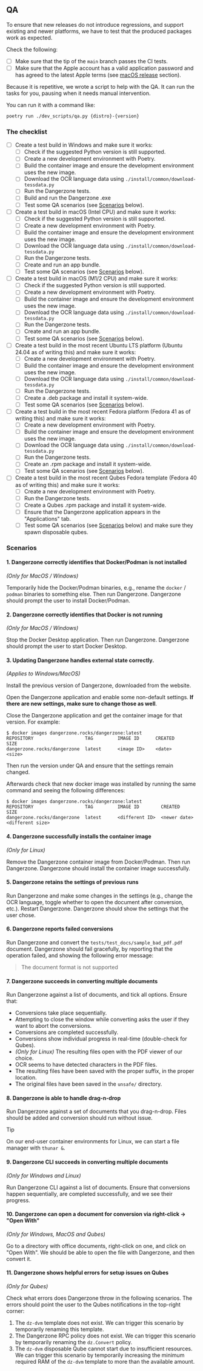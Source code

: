 ## QA

To ensure that new releases do not introduce regressions, and support existing
and newer platforms, we have to test that the produced packages work as expected.

Check the following:

- [ ] Make sure that the tip of the `main` branch passes the CI tests.
- [ ] Make sure that the Apple account has a valid application password and has
      agreed to the latest Apple terms (see [macOS release](#macos-release)
      section).

Because it is repetitive, we wrote a script to help with the QA.
It can run the tasks for you, pausing when it needs manual intervention.

You can run it with a command like:

```bash
poetry run ./dev_scripts/qa.py {distro}-{version}
```

### The checklist

- [ ] Create a test build in Windows and make sure it works:
  - [ ] Check if the suggested Python version is still supported.
  - [ ] Create a new development environment with Poetry.
  - [ ] Build the container image and ensure the development environment uses
    the new image.
  - [ ] Download the OCR language data using `./install/common/download-tessdata.py`
  - [ ] Run the Dangerzone tests.
  - [ ] Build and run the Dangerzone .exe
  - [ ] Test some QA scenarios (see [Scenarios](#Scenarios) below).
- [ ] Create a test build in macOS (Intel CPU) and make sure it works:
  - [ ] Check if the suggested Python version is still supported.
  - [ ] Create a new development environment with Poetry.
  - [ ] Build the container image and ensure the development environment uses
    the new image.
  - [ ] Download the OCR language data using `./install/common/download-tessdata.py`
  - [ ] Run the Dangerzone tests.
  - [ ] Create and run an app bundle.
  - [ ] Test some QA scenarios (see [Scenarios](#Scenarios) below).
- [ ] Create a test build in macOS (M1/2 CPU) and make sure it works:
  - [ ] Check if the suggested Python version is still supported.
  - [ ] Create a new development environment with Poetry.
  - [ ] Build the container image and ensure the development environment uses
    the new image.
  - [ ] Download the OCR language data using `./install/common/download-tessdata.py`
  - [ ] Run the Dangerzone tests.
  - [ ] Create and run an app bundle.
  - [ ] Test some QA scenarios (see [Scenarios](#Scenarios) below).
- [ ] Create a test build in the most recent Ubuntu LTS platform (Ubuntu 24.04
  as of writing this) and make sure it works:
  - [ ] Create a new development environment with Poetry.
  - [ ] Build the container image and ensure the development environment uses
    the new image.
  - [ ] Download the OCR language data using `./install/common/download-tessdata.py`
  - [ ] Run the Dangerzone tests.
  - [ ] Create a .deb package and install it system-wide.
  - [ ] Test some QA scenarios (see [Scenarios](#Scenarios) below).
- [ ] Create a test build in the most recent Fedora platform (Fedora 41 as of
  writing this) and make sure it works:
  - [ ] Create a new development environment with Poetry.
  - [ ] Build the container image and ensure the development environment uses
    the new image.
  - [ ] Download the OCR language data using `./install/common/download-tessdata.py`
  - [ ] Run the Dangerzone tests.
  - [ ] Create an .rpm package and install it system-wide.
  - [ ] Test some QA scenarios (see [Scenarios](#Scenarios) below).
- [ ] Create a test build in the most recent Qubes Fedora template (Fedora 40 as
  of writing this) and make sure it works:
  - [ ] Create a new development environment with Poetry.
  - [ ] Run the Dangerzone tests.
  - [ ] Create a Qubes .rpm package and install it system-wide.
  - [ ] Ensure that the Dangerzone application appears in the "Applications"
    tab.
  - [ ] Test some QA scenarios (see [Scenarios](#Scenarios) below) and make sure
    they spawn disposable qubes.

### Scenarios

#### 1. Dangerzone correctly identifies that Docker/Podman is not installed

_(Only for MacOS / Windows)_

Temporarily hide the Docker/Podman binaries, e.g., rename the `docker` /
`podman` binaries to something else. Then run Dangerzone. Dangerzone should
prompt the user to install Docker/Podman.

#### 2. Dangerzone correctly identifies that Docker is not running

_(Only for MacOS / Windows)_

Stop the Docker Desktop application. Then run Dangerzone. Dangerzone should
prompt the user to start Docker Desktop.


#### 3. Updating Dangerzone handles external state correctly.

_(Applies to Windows/MacOS)_

Install the previous version of Dangerzone, downloaded from the website.

Open the Dangerzone application and enable some non-default settings.
**If there are new settings, make sure to change those as well**.

Close the Dangerzone application and get the container image for that
version. For example:

```
$ docker images dangerzone.rocks/dangerzone:latest
REPOSITORY                   TAG         IMAGE ID      CREATED       SIZE
dangerzone.rocks/dangerzone  latest      <image ID>    <date>        <size>
```

Then run the version under QA and ensure that the settings remain changed.

Afterwards check that new docker image was installed by running the same command
and seeing the following differences:

```
$ docker images dangerzone.rocks/dangerzone:latest
REPOSITORY                   TAG         IMAGE ID        CREATED       SIZE
dangerzone.rocks/dangerzone  latest      <different ID>  <newer date>  <different size>
```

#### 4. Dangerzone successfully installs the container image

_(Only for Linux)_

Remove the Dangerzone container image from Docker/Podman. Then run Dangerzone.
Dangerzone should install the container image successfully.

#### 5. Dangerzone retains the settings of previous runs

Run Dangerzone and make some changes in the settings (e.g., change the OCR
language, toggle whether to open the document after conversion, etc.). Restart
Dangerzone. Dangerzone should show the settings that the user chose.

#### 6. Dangerzone reports failed conversions

Run Dangerzone and convert the `tests/test_docs/sample_bad_pdf.pdf` document.
Dangerzone should fail gracefully, by reporting that the operation failed, and
showing the following error message:

> The document format is not supported

#### 7. Dangerzone succeeds in converting multiple documents

Run Dangerzone against a list of documents, and tick all options. Ensure that:
* Conversions take place sequentially.
* Attempting to close the window while converting asks the user if they want to
  abort the conversions.
* Conversions are completed successfully.
* Conversions show individual progress in real-time (double-check for Qubes).
* _(Only for Linux)_ The resulting files open with the PDF viewer of our choice.
* OCR seems to have detected characters in the PDF files.
* The resulting files have been saved with the proper suffix, in the proper
  location.
* The original files have been saved in the `unsafe/` directory.

#### 8. Dangerzone is able to handle drag-n-drop

Run Dangerzone against a set of documents that you drag-n-drop. Files should be
added and conversion should run without issue.

> [!TIP]
> On our end-user container environments for Linux, we can start a file manager
> with `thunar &`.

#### 9. Dangerzone CLI succeeds in converting multiple documents

_(Only for Windows and Linux)_

Run Dangerzone CLI against a list of documents. Ensure that conversions happen
sequentially, are completed successfully, and we see their progress.

#### 10. Dangerzone can open a document for conversion via right-click -> "Open With"

_(Only for Windows, MacOS and Qubes)_

Go to a directory with office documents, right-click on one, and click on "Open
With". We should be able to open the file with Dangerzone, and then convert it.

#### 11. Dangerzone shows helpful errors for setup issues on Qubes

_(Only for Qubes)_

Check what errors does Dangerzone throw in the following scenarios. The errors
should point the user to the Qubes notifications in the top-right corner:

1. The `dz-dvm` template does not exist. We can trigger this scenario by
   temporarily renaming this template.
2. The Dangerzone RPC policy does not exist. We can trigger this scenario by
   temporarily renaming the `dz.Convert` policy.
3. The `dz-dvm` disposable Qube cannot start due to insufficient resources. We
   can trigger this scenario by temporarily increasing the minimum required RAM
   of the `dz-dvm` template to more than the available amount.
